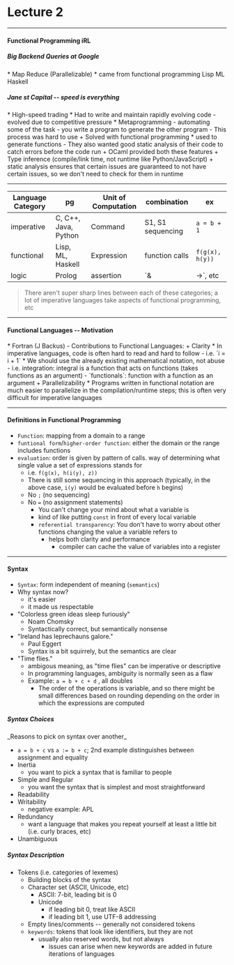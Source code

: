 <h1>Lecture 2</h1>

---

<h4>Functional Programming iRL</h4>

<h5>Big Backend Queries at Google</h5>
  * Map Reduce (Parallelizable)
  * came from functional programming Lisp ML Haskell

<h5>Jane st Capital -- speed is everything</h5>
  * High-speed trading
  * Had to write and maintain rapidly evolving code
      - evolved due to competitive pressure
  * Metaprogramming
      - automating some of the task
      - you write a program to generate the other program
      - This process was hard to use
          + Solved with functional programming
              * used to generate functions
      - They also wanted good static analysis of their code to catch errors before the code run
          + OCaml provided both these features
          + Type inference (compile/link time, not runtime like Python/JavaScript)
          + static analysis ensures that certain issues are guaranteed to not have certain issues, so we don't need to check for them in runtime

---

| Language Category | pg | Unit of Computation | combination | ex |
| --- | --- | --- | --- | --- |
| imperative | C, C++, Java, Python | Command | S1, S1 sequencing | `a = b + 1`|
| functional | Lisp, ML, Haskell | Expression | function calls | `f(g(x), h(y))`|
| logic | Prolog | assertion | `& | ->`, etc |

> There aren't super sharp lines between each of these categories; a lot of imperative languages take aspects of functional programming, etc

---

<h4>Functional Languages -- Motivation</h4>
  * Fortran (J Backus)
      - Contributions to Functional Languages:
          + Clarity
              * In imperative languages, code is often hard to read and hard to follow 
                  - i.e. `i = i + 1`
              * We should use the already existing mathematical notation, not abuse
                  - i.e. integration: integral is a function that acts on functions (takes functions as an argument)
                  - `functionals`: function with a function as an argument
          + Parallelizability
              * Programs written in functional notation are much easier to parallelize in the compilation/runtime steps; this is often very difficult for imperative languages

---

<h4> Definitions in Functional Programming </h4>

  * `Function`: mapping from a domain to a range
  * `funtional form`/`higher-order function`: either the domain or the range includes functions
  * `evaluation`: order is given by pattern of calls. way of determining what single value a set of expressions stands for
      - i.e. `f(g(x), h(i(y), z))` 
      - There is still some sequencing in this approach (typically, in the above case, `i(y)` would be evaluated before `h` begins)
      - No `;` (no sequencing)
      - No `=` (no assignment statements)
          + You can't change your mind about what a variable is
          + kind of like putting `const` in front of every local variable
          + `referential transparency`: You don't have to worry about other functions changing the value a variable refers to
              * helps both clarity and performance
                  - compiler can cache the value of variables into a register

---

<h4>Syntax</h4>

  * `Syntax`: form independent of meaning (`semantics`)
  * Why syntax now?
      - it's easier
      - it made us respectable
  * "Colorless green ideas sleep furiously"
      - Noam Chomsky
      - Syntactically correct, but semantically nonsense
  * "Ireland has leprechauns galore."
      - Paul Eggert
      - Syntax is a bit squirrely, but the semantics are clear
  * "Time flies."
      - ambigous meaning, as "time flies" can be imperative or descriptive
      - In programming languages, ambiguity is normally seen as a flaw
      - Example: `a = b + c + d` , all doubles
          + The order of the operations is variable, and so there might be small differences based on rounding depending on the order in which the expressions are computed

<h5>Syntax Choices</h5>
_Reasons to pick on syntax over another_

  * `a = b + c` vs `a := b + c`; 2nd example distinguishes between assignment and equality
  * Inertia
      - you want to pick a syntax that is familiar to people
  * Simple and Regular  
      - you want the syntax that is simplest and most straightforward
  * Readability
  * Writability
      - negative example: APL
  * Redundancy
      - want a language that makes you repeat yourself at least a little bit (i.e. curly braces, etc)
  * Unambiguous

<h5>Syntax Description</h5>

  * Tokens (i.e. categories of lexemes)
      - Building blocks of the syntax
      - Character set (ASCII, Unicode, etc)
          + ASCII: 7-bit, leading bit is 0
          + Unicode
              * if leading bit 0, treat like ASCII
              * if leading bit 1, use UTF-8 addressing
      - Empty lines/comments -- generally not considered tokens
      - `keywords`: tokens that look like identifiers, but they are not
          + usually also reserved words, but not always
              * issues can arise when new keywords are added in future iterations of languages